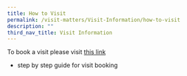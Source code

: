 ```yaml
---
title: How to Visit
permalink: /visit-matters/Visit-Information/how-to-visit
description: ""
third_nav_title: Visit Information
---
```

To book a visit please visit [this link](https://www.ipris.sps.gov.sg/sps-vms3-web/)


* step by step guide for visit booking
